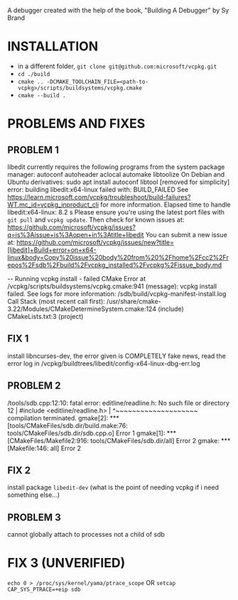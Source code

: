 A debugger created with the help of the book, "Building A Debugger" by Sy Brand

# INSTALLATION
- in a different folder, `git clone git@github.com:microsoft/vcpkg.git`
- `cd ./build`
- `cmake .. -DCMAKE_TOOLCHAIN_FILE=<path-to-vcpkg>/scripts/buildsystems/vcpkg.cmake`
- `cmake --build .`

# PROBLEMS AND FIXES

## PROBLEM 1
libedit currently requires the following programs from the system package manager:
    autoconf autoheader aclocal automake libtoolize
On Debian and Ubuntu derivatives:
    sudo apt install autoconf libtool
[removed for simplicity]
error: building libedit:x64-linux failed with: BUILD_FAILED
See https://learn.microsoft.com/vcpkg/troubleshoot/build-failures?WT.mc_id=vcpkg_inproduct_cli for more information.
Elapsed time to handle libedit:x64-linux: 8.2 s
Please ensure you're using the latest port files with `git pull` and `vcpkg update`.
Then check for known issues at:
  https://github.com/microsoft/vcpkg/issues?q=is%3Aissue+is%3Aopen+in%3Atitle+libedit
You can submit a new issue at:
  https://github.com/microsoft/vcpkg/issues/new?title=[libedit]+Build+error+on+x64-linux&body=Copy%20issue%20body%20from%20%2Fhome%2Fcc2%2Frepos%2Fsdb%2Fbuild%2Fvcpkg_installed%2Fvcpkg%2Fissue_body.md

-- Running vcpkg install - failed
CMake Error at <path-to-vcpkg>/vcpkg/scripts/buildsystems/vcpkg.cmake:941 (message):
  vcpkg install failed.  See logs for more information:
  <path-to-sdb>/sdb/build/vcpkg-manifest-install.log
Call Stack (most recent call first):
  /usr/share/cmake-3.22/Modules/CMakeDetermineSystem.cmake:124 (include)
  CMakeLists.txt:3 (project)

## FIX 1
install libncurses-dev, the error given is COMPLETELY fake news, read the error log in <path-to-vcpkg>/vcpkg/buildtrees/libedit/config-x64-linux-dbg-err.log

## PROBLEM 2
<path-to-sdb>/tools/sdb.cpp:12:10: fatal error: editline/readline.h: No such file or directory
   12 | #include <editline/readline.h>
      |          ^~~~~~~~~~~~~~~~~~~~~
compilation terminated.
gmake[2]: *** [tools/CMakeFiles/sdb.dir/build.make:76: tools/CMakeFiles/sdb.dir/sdb.cpp.o] Error 1
gmake[1]: *** [CMakeFiles/Makefile2:916: tools/CMakeFiles/sdb.dir/all] Error 2
gmake: *** [Makefile:146: all] Error 2

## FIX 2
install package `libedit-dev` (what is the point of needing vcpkg if i need something else...)

## PROBLEM 3
cannot globally attach to processes not a child of sdb

# FIX 3 (UNVERIFIED)
`echo 0 > /proc/sys/kernel/yama/ptrace_scope` OR `setcap CAP_SYS_PTRACE=+eip sdb`
